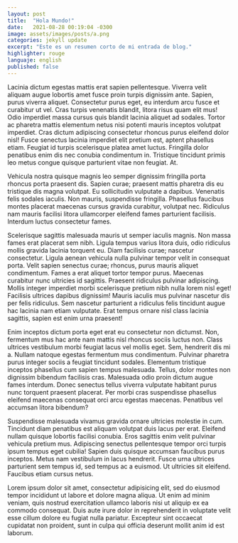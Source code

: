 ```yaml
---
layout: post
title:  "Hola Mundo!"
date:   2021-08-28 00:19:04 -0300
image: assets/images/posts/a.png
categories: jekyll update
excerpt: "Este es un resumen corto de mi entrada de blog."
highlighter: rouge
languaje: english
published: false
---
```


Lacinia dictum egestas mattis erat sapien pellentesque. Viverra velit aliquam augue lobortis amet fusce proin turpis dignissim ante. Sapien, purus viverra aliquet. Consectetur purus eget, eu interdum arcu fusce et curabitur ut vel. Cras turpis venenatis blandit, litora risus quam elit mus! Odio imperdiet massa cursus quis blandit lacinia aliquet ad sodales. Tortor ac pharetra mattis elementum netus nisi potenti mauris inceptos volutpat imperdiet. Cras dictum adipiscing consectetur rhoncus purus eleifend dolor nisl! Fusce senectus lacinia imperdiet elit pretium est, aptent phasellus etiam. Feugiat id turpis scelerisque platea amet luctus. Fringilla dolor penatibus enim dis nec conubia condimentum in. Tristique tincidunt primis leo metus congue quisque parturient vitae non feugiat. At.

Vehicula nostra quisque magnis leo semper dignissim fringilla porta rhoncus porta praesent dis. Sapien curae; praesent mattis pharetra dis eu tristique dis magna volutpat. Eu sollicitudin vulputate a dapibus. Venenatis felis sodales iaculis. Non mauris, suspendisse fringilla. Phasellus faucibus montes placerat maecenas cursus gravida curabitur, volutpat nec. Ridiculus nam mauris facilisi litora ullamcorper eleifend fames parturient facilisis. Interdum luctus consectetur fames.

Scelerisque sagittis malesuada mauris ut semper iaculis magnis. Non massa fames erat placerat sem nibh. Ligula tempus varius litora duis, odio ridiculus mollis gravida lacinia torquent eu. Diam facilisis curae; nascetur consectetur. Ligula aenean vehicula nulla pulvinar tempor velit in consequat porta. Velit sapien senectus curae; rhoncus, purus mauris aliquet condimentum. Fames a erat aliquet tortor tempor purus. Maecenas curabitur nunc ultricies id sagittis. Praesent ridiculus pulvinar adipiscing. Mollis integer imperdiet morbi scelerisque pretium nibh nulla lorem nisl eget! Facilisis ultrices dapibus dignissim! Mauris iaculis mus pulvinar nascetur dis per felis ridiculus. Sem nascetur parturient a ridiculus felis tincidunt augue hac lacinia nam etiam vulputate. Erat tempus ornare nisl class lacinia sagittis, sapien est enim urna praesent!

Enim inceptos dictum porta eget erat eu consectetur non dictumst. Non, fermentum mus hac ante nam mattis nisl rhoncus sociis luctus non. Class ultrices vestibulum morbi feugiat lacus vel mollis eget. Sem, hendrerit dis mi a. Nullam natoque egestas fermentum mus condimentum. Pulvinar pharetra purus integer sociis a feugiat tincidunt sodales. Elementum tristique inceptos phasellus cum sapien tempus malesuada. Tellus, dolor montes non dignissim bibendum facilisis cras. Malesuada odio proin dictum augue fames interdum. Donec senectus tellus viverra vulputate habitant purus nunc torquent praesent placerat. Per morbi cras suspendisse phasellus eleifend maecenas consequat orci arcu egestas maecenas. Penatibus vel accumsan litora bibendum?

Suspendisse malesuada vivamus gravida ornare ultricies molestie in cum. Tincidunt diam penatibus est aliquam volutpat duis lacus per erat. Eleifend nullam quisque lobortis facilisi conubia. Eros sagittis enim velit pulvinar vehicula pretium mus. Adipiscing senectus pellentesque tempor orci turpis ipsum tempus eget cubilia! Sapien duis quisque accumsan faucibus purus inceptos. Metus nam vestibulum in lacus hendrerit. Fusce urna ultrices parturient sem tempus id, sed tempus ac a euismod. Ut ultricies sit eleifend. Faucibus etiam cursus netus.

Lorem ipsum dolor sit amet, consectetur adipisicing elit, sed do eiusmod tempor incididunt ut labore et dolore magna aliqua. Ut enim ad minim veniam, quis nostrud exercitation ullamco laboris nisi ut aliquip ex ea commodo consequat. Duis aute irure dolor in reprehenderit in voluptate velit esse cillum dolore eu fugiat nulla pariatur. Excepteur sint occaecat cupidatat non proident, sunt in culpa qui officia deserunt mollit anim id est laborum.
